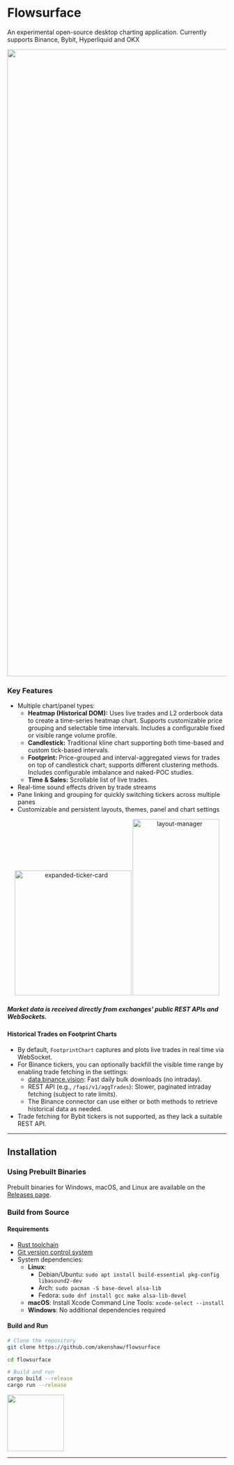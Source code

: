 # Flowsurface

An experimental open-source desktop charting application. Currently supports Binance, Bybit, Hyperliquid and OKX

<div align="center">
  <img width="2330" height="1440" alt="overview-layout-1" src="https://github.com/user-attachments/assets/7875117e-2475-4549-ac8c-6d350dacdb75" />
</div>

### Key Features

-   Multiple chart/panel types:
    -   **Heatmap (Historical DOM):** Uses live trades and L2 orderbook data to create a time-series heatmap chart. Supports customizable price grouping and selectable time intervals. Includes a configurable fixed or visible range volume profile.
    -   **Candlestick:** Traditional kline chart supporting both time-based and custom tick-based intervals.
    -   **Footprint:** Price-grouped and interval-aggregated views for trades on top of candlestick chart; supports different clustering methods. Includes configurable imbalance and naked-POC studies.
    -   **Time & Sales:** Scrollable list of live trades.
-   Real-time sound effects driven by trade streams
-   Pane linking and grouping for quickly switching tickers across multiple panes
-   Customizable and persistent layouts, themes, panel and chart settings

<div align="center">
  <img width="268" height="287" alt="expanded-ticker-card" src="https://github.com/user-attachments/assets/ab8776b1-7e81-4a2d-a9e7-42d3b238cf1a" />
  <img width="199" height="405" alt="layout-manager" src="https://github.com/user-attachments/assets/63b5cf07-c4bf-4199-90b4-f7530c60de63" />
</div>

##### Market data is received directly from exchanges' public REST APIs and WebSockets.

#### Historical Trades on Footprint Charts

-   By default, `FootprintChart` captures and plots live trades in real time via WebSocket.
-   For Binance tickers, you can optionally backfill the visible time range by enabling trade fetching in the settings:
    -   [data.binance.vision](https://data.binance.vision/): Fast daily bulk downloads (no intraday).
    -   REST API (e.g., `/fapi/v1/aggTrades`): Slower, paginated intraday fetching (subject to rate limits).
    -   The Binance connector can use either or both methods to retrieve historical data as needed.
-   Trade fetching for Bybit tickers is not supported, as they lack a suitable REST API.

---

## Installation

### Using Prebuilt Binaries

Prebuilt binaries for Windows, macOS, and Linux are available on the [Releases page](https://github.com/akenshaw/flowsurface/releases).

### Build from Source

#### Requirements

-   [Rust toolchain](https://www.rust-lang.org/tools/install)
-   [Git version control system](https://git-scm.com/)
-   System dependencies:
    -   **Linux**:
        -   Debian/Ubuntu: `sudo apt install build-essential pkg-config libasound2-dev`
        -   Arch: `sudo pacman -S base-devel alsa-lib`
        -   Fedora: `sudo dnf install gcc make alsa-lib-devel`
    -   **macOS**: Install Xcode Command Line Tools: `xcode-select --install`
    -   **Windows**: No additional dependencies required

#### Build and Run

```bash
# Clone the repository
git clone https://github.com/akenshaw/flowsurface

cd flowsurface

# Build and run
cargo build --release
cargo run --release
```

<a href="https://github.com/iced-rs/iced">
  <img src="https://gist.githubusercontent.com/hecrj/ad7ecd38f6e47ff3688a38c79fd108f0/raw/74384875ecbad02ae2a926425e9bcafd0695bade/color.svg" width="130px">
</a>

---

